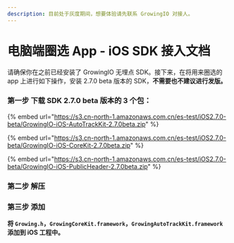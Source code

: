```yaml
---
description: 目前处于灰度期间，想要体验请先联系 GrowingIO 对接人。
---
```


# 电脑端圈选 App - iOS SDK 接入文档

请确保你在之前已经安装了 GrowingIO 无埋点 SDK。接下来，在将用来圈选的 app 上进行如下操作，安装 2.7.0 beta 版本的 SDK，**不需要也不建议进行发版。**

### **第一步 下载 SDK 2.7.0 beta 版本的 3 个包：**

{% embed url="https://s3.cn-north-1.amazonaws.com.cn/es-test/iOS2.7.0-beta/GrowingIO-iOS-AutoTrackKit-2.7.0beta.zip" %}

{% embed url="https://s3.cn-north-1.amazonaws.com.cn/es-test/iOS2.7.0-beta/GrowingIO-iOS-CoreKit-2.7.0beta.zip" %}

{% embed url="https://s3.cn-north-1.amazonaws.com.cn/es-test/iOS2.7.0-beta/GrowingIO-iOS-PublicHeader-2.7.0beta.zip" %}

### **第二步 解压**

### **第三步 添加**

**将 `Growing.h`，`GrowingCoreKit.framework`，`GrowingAutoTrackKit.framework` 添加到 iOS 工程中。**

